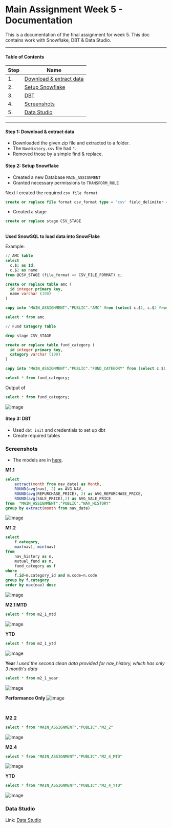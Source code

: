 # Main Assignment Week 5 - Documentation

This is a documentation of the final assignment for week 5. This doc contains work with Snowflake, DBT & Data Studio.

___

#### Table of Contents

| Step        | Name        |
| ----------- | ----------- |
| 1.          | [Download & extract data](#step-1-download--extract-data) |
| 2.          | [Setup Snowflake](#step-2-setup-snowflake) |
| 3.          | [DBT](#step-3-dbt) |
| 4.          | [Screenshots](#screenshots) |
| 5.          | [Data Studio](#data-studio) |

___

#### Step 1: Download & extract data

* Downloaded the given zip file and extracted to a folder.
* The  `NavHistory.csv` file had `"`.
* Removed those by a simple find & replace.

#### Step 2: Setup Snowflake

* Created a new Database `MAIN_ASSIGNMENT`
* Granted necessary permissions to `TRANSFORM_ROLE`

Next I created the required `csv file format`

```SQL
create or replace file format csv_format type = 'csv' field_delimiter = ',' skip_header = 1;
```

- Created a stage

```SQL
create or replace stage CSV_STAGE
``` 
<br />**Used SnowSQL to load data into SnowFlake**

Example:

```sql
// AMC table
select 
  c.$1 as Id, 
  c.$2 as name
from @CSV_STAGE (file_format => CSV_FILE_FORMAT) c;

create or replace table amc (
  id integer primary key, 
  name varchar (100)
)

copy into "MAIN_ASSIGNMENT"."PUBLIC"."AMC" from (select c.$1, c.$2 from @CSV_STAGE (file_format => CSV_FILE_FORMAT) c);

select * from amc

// Fund Category Table

drop stage CSV_STAGE

create or replace table fund_category (
  id integer primary key, 
  category varchar (100)
)

copy into "MAIN_ASSIGNMENT"."PUBLIC"."FUND_CATEGORY" from (select c.$1, c.$2 from @CSV_STAGE (file_format => CSV_FILE_FORMAT) c);

select * from fund_category;
```

Output of 
```SQL
select * from fund_category;
```

![image](https://user-images.githubusercontent.com/104750177/171588404-f1f44d26-94eb-49a3-8ca4-411365fe6039.png)



#### Step 3: DBT

- Used `dbt init` and credentials to set up dbt
- Create required tables

### Screenshots

- The models are in [here](main_assignment/models/main).

**M1.1**
```SQL
select 
    extract(month from nav_date) as Month,
    ROUND(avg(nav), 2) as AVG_NAV,
    ROUND(avg(REPURCHASE_PRICE), 2) as AVG_REPURCHASE_PRICE,
    ROUND(avg(SALE_PRICE),2) as AVG_SALE_PRICE
from  "MAIN_ASSIGNMENT"."PUBLIC"."NAV_HISTORY"
group by extract(month from nav_date)
```
![image](https://user-images.githubusercontent.com/104750177/171588762-f04e555b-8f90-4536-a3bc-5349ecfcfc3e.png)



**M1.2**
```SQL
select
    f.category,
    max(nav), min(nav)
from 
    nav_history as n,
    mutual_fund as m,
    fund_category as f
where 
    f.id=m.category_id and m.code=n.code
group by f.category
order by max(nav) desc
```

![image](https://user-images.githubusercontent.com/104750177/171588965-7ef42b9d-a01f-4e28-8abf-ecd9eb01ec0f.png)

**M2.1 MTD**
```SQL
select * from m2_1_mtd
```
![image](https://user-images.githubusercontent.com/104750177/171589202-9431ed99-245d-4222-b25b-f2f83e752dc4.png)

**YTD**
```SQL
select * from m2_1_ytd
```
![image](https://user-images.githubusercontent.com/104750177/171589488-793ae80d-f785-4456-8b15-237e0138cc4e.png)

**Year**  _I used the second clean data provided for nav_history, which has only 3 month's data_
```SQL
select * from m2_1_year
```
![image](https://user-images.githubusercontent.com/104750177/171589585-56986472-cd5e-4df3-98f7-d5d827b15df0.png)

**Performance Only**
![image](https://user-images.githubusercontent.com/104750177/171590423-8e970c49-3138-472c-8dbd-9b9c28242fe0.png)

<br />

**M2.2**
```SQL
select * from "MAIN_ASSIGNMENT"."PUBLIC"."M2_2"
```

![image](https://user-images.githubusercontent.com/104750177/171591031-6667b224-a864-431c-8227-57b99a516e0c.png)

**M2.4**
```SQL
select * from "MAIN_ASSIGNMENT"."PUBLIC"."M2_4_MTD"
```

![image](https://user-images.githubusercontent.com/104750177/171591197-911cd163-0124-4e74-8adb-1034f9f796f1.png)

**YTD**

```SQL
select * from "MAIN_ASSIGNMENT"."PUBLIC"."M2_4_YTD"
```
![image](https://user-images.githubusercontent.com/104750177/171591339-63ef1950-4549-42e6-a7dd-4bf0e566b798.png)

### Data Studio

Link: [Data Studio](https://datastudio.google.com/reporting/f909ef97-f9f1-4644-b14b-5f3b580b17f8)
